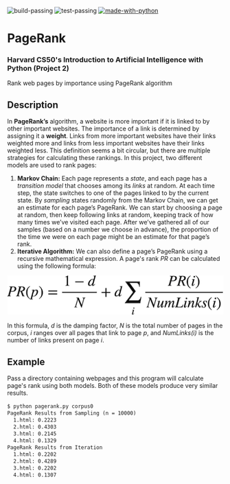 ![build-passing](https://img.shields.io/badge/Build-passing-success?style=flat-square)
![test-passing](https://img.shields.io/badge/Tests-passing-success?style=flat-square)
[![made-with-python](https://img.shields.io/badge/Made%20with-Python-informational?style=flat-square)](https://www.python.org/)


# PageRank
### Harvard CS50's Introduction to Artificial Intelligence with Python (Project 2)

Rank web pages by importance using PageRank algorithm

## Description
In **PageRank’s** algorithm, a website is more important if it is linked to by other important websites. The importance of a link is determined by assigning it a **weight**. Links from more important websites have their links weighted more and links from less important websites have their links weighted less. This definition seems a bit circular, but there are multiple strategies for calculating these rankings. In this project, two different models are used to rank pages:
1. **Markov Chain:** Each page represents a *state*, and each page has a *transition model* that chooses among its *links* at random. At each time step, the state switches to one of the pages linked to by the current state. By *sampling* states randomly from the Markov Chain, we can get an estimate for each page’s PageRank. We can start by choosing a page at random, then keep following links at random, keeping track of how many times we’ve visited each page. After we’ve gathered all of our samples (based on a number we choose in advance), the proportion of the time we were on each page might be an estimate for that page’s rank.
2. **Iterative Algorithm:** We can also define a page’s PageRank using a recursive mathematical expression. A page's rank *PR* can be calculated using the following formula:

![Formula](assets/formula.png)

In this formula, *d* is the damping factor, *N* is the total number of pages in the corpus, *i* ranges over all pages that link to page *p*, and *NumLinks(i)* is the number of links present on page *i*.

## Example
Pass a directory containing webpages and this program will calculate page's rank using both models. Both of these models produce very similar results.
```
$ python pagerank.py corpus0
PageRank Results from Sampling (n = 10000)
  1.html: 0.2223
  2.html: 0.4303
  3.html: 0.2145
  4.html: 0.1329
PageRank Results from Iteration
  1.html: 0.2202
  2.html: 0.4289
  3.html: 0.2202
  4.html: 0.1307
```
